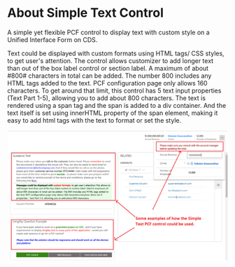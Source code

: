 # About Simple Text Control
A simple yet flexible PCF control to display text with custom style on a Unified Interface Form on CDS.

Text could be displayed with custom formats using HTML tags/ CSS styles, to get user's attention. The control allows customizer to add longer text than out of the box label control or section label. A maximum of about #800# characters in total can be added. The number 800 includes any HTML tags added to the text. PCF configuration page only allows 160 characters. To get around that limit, this control has 5 text input properties (Text  Part 1-5), allowing you to add about 800 characters. The text is rendered using a span tag and the span is added to a div container. And the text itself is set using innerHTML property of the span element, making it easy to add html tags with the text to format or set the style.


![Examples Screenhot](https://github.com/Kokulan365/Simple-Text-Control-PCF/blob/master/Examples.png)

